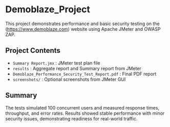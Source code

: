 # Demoblaze_Project
This project demonstrates performance and basic security testing on the (https://www.demoblaze.com) website using Apache JMeter and OWASP ZAP.

## Project Contents
- `Summary Report.jmx` : JMeter test plan file
- `results` : Aggregate report and Summary report from JMeter
- `Demoblaze_Performance_Security_Test_Report.pdf` : Final PDF report 
- `screenshots/` : Optional screenshots from JMeter GUI

## Summary
The tests simulated 100 concurrent users and measured response times, throughput, and error rates. Results showed stable performance with minor security issues, demonstrating readiness for real-world traffic.
